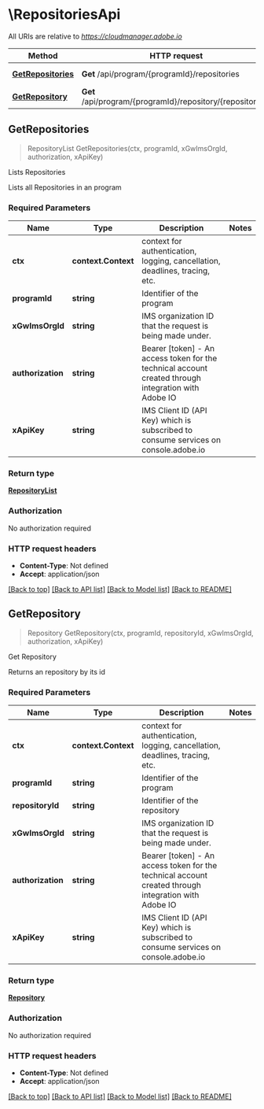 # \RepositoriesApi

All URIs are relative to *https://cloudmanager.adobe.io*

Method | HTTP request | Description
------------- | ------------- | -------------
[**GetRepositories**](RepositoriesApi.md#GetRepositories) | **Get** /api/program/{programId}/repositories | Lists Repositories
[**GetRepository**](RepositoriesApi.md#GetRepository) | **Get** /api/program/{programId}/repository/{repositoryId} | Get Repository



## GetRepositories

> RepositoryList GetRepositories(ctx, programId, xGwImsOrgId, authorization, xApiKey)

Lists Repositories

Lists all Repositories in an program

### Required Parameters


Name | Type | Description  | Notes
------------- | ------------- | ------------- | -------------
**ctx** | **context.Context** | context for authentication, logging, cancellation, deadlines, tracing, etc.
**programId** | **string**| Identifier of the program | 
**xGwImsOrgId** | **string**| IMS organization ID that the request is being made under. | 
**authorization** | **string**| Bearer [token] - An access token for the technical account created through integration with Adobe IO | 
**xApiKey** | **string**| IMS Client ID (API Key) which is subscribed to consume services on console.adobe.io | 

### Return type

[**RepositoryList**](repositoryList.md)

### Authorization

No authorization required

### HTTP request headers

- **Content-Type**: Not defined
- **Accept**: application/json

[[Back to top]](#) [[Back to API list]](../README.md#documentation-for-api-endpoints)
[[Back to Model list]](../README.md#documentation-for-models)
[[Back to README]](../README.md)


## GetRepository

> Repository GetRepository(ctx, programId, repositoryId, xGwImsOrgId, authorization, xApiKey)

Get Repository

Returns an repository by its id

### Required Parameters


Name | Type | Description  | Notes
------------- | ------------- | ------------- | -------------
**ctx** | **context.Context** | context for authentication, logging, cancellation, deadlines, tracing, etc.
**programId** | **string**| Identifier of the program | 
**repositoryId** | **string**| Identifier of the repository | 
**xGwImsOrgId** | **string**| IMS organization ID that the request is being made under. | 
**authorization** | **string**| Bearer [token] - An access token for the technical account created through integration with Adobe IO | 
**xApiKey** | **string**| IMS Client ID (API Key) which is subscribed to consume services on console.adobe.io | 

### Return type

[**Repository**](Repository.md)

### Authorization

No authorization required

### HTTP request headers

- **Content-Type**: Not defined
- **Accept**: application/json

[[Back to top]](#) [[Back to API list]](../README.md#documentation-for-api-endpoints)
[[Back to Model list]](../README.md#documentation-for-models)
[[Back to README]](../README.md)

